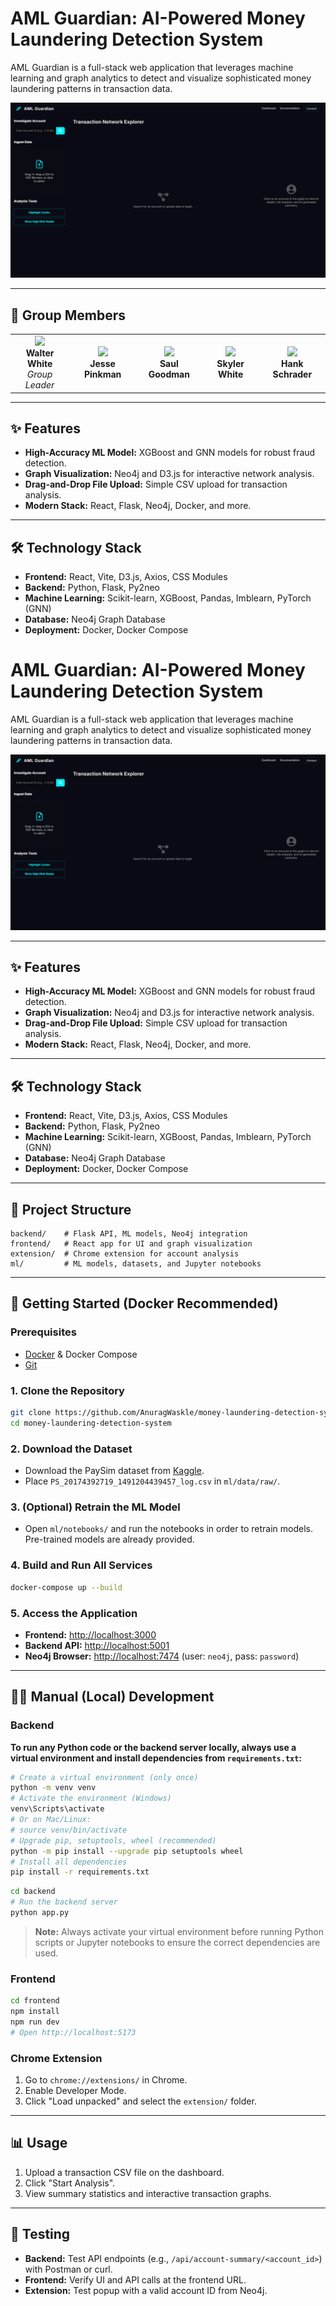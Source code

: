 # AML Guardian: AI-Powered Money Laundering Detection System

AML Guardian is a full-stack web application that leverages machine learning and graph analytics to detect and visualize sophisticated money laundering patterns in transaction data.

![AML Guardian Dashboard Screenshot](docs/AML_Guardian.png)

---

## 👥 Group Members

<table>
	<tr>
		<td align="center"><img src="https://placehold.co/100x100/0a0a14/00f2ff?text=W.W" width="80" /><br/><b>Walter White</b><br/><i>Group Leader</i></td>
		<td align="center"><img src="https://placehold.co/100x100/0a0a14/00f2ff?text=J.P" width="80" /><br/><b>Jesse Pinkman</b></td>
		<td align="center"><img src="https://placehold.co/100x100/0a0a14/00f2ff?text=S.G" width="80" /><br/><b>Saul Goodman</b></td>
		<td align="center"><img src="https://placehold.co/100x100/0a0a14/00f2ff?text=S.W" width="80" /><br/><b>Skyler White</b></td>
		<td align="center"><img src="https://placehold.co/100x100/0a0a14/00f2ff?text=H.S" width="80" /><br/><b>Hank Schrader</b></td>
	</tr>
</table>

---

## ✨ Features

- **High-Accuracy ML Model:** XGBoost and GNN models for robust fraud detection.
- **Graph Visualization:** Neo4j and D3.js for interactive network analysis.
- **Drag-and-Drop File Upload:** Simple CSV upload for transaction analysis.
- **Modern Stack:** React, Flask, Neo4j, Docker, and more.

---

## 🛠️ Technology Stack

- **Frontend:** React, Vite, D3.js, Axios, CSS Modules
- **Backend:** Python, Flask, Py2neo
- **Machine Learning:** Scikit-learn, XGBoost, Pandas, Imblearn, PyTorch (GNN)
- **Database:** Neo4j Graph Database
- **Deployment:** Docker, Docker Compose

# AML Guardian: AI-Powered Money Laundering Detection System

AML Guardian is a full-stack web application that leverages machine learning and graph analytics to detect and visualize sophisticated money laundering patterns in transaction data.

![AML Guardian Dashboard Screenshot](docs/AML_Guardian.png)

---

## ✨ Features

- **High-Accuracy ML Model:** XGBoost and GNN models for robust fraud detection.
- **Graph Visualization:** Neo4j and D3.js for interactive network analysis.
- **Drag-and-Drop File Upload:** Simple CSV upload for transaction analysis.
- **Modern Stack:** React, Flask, Neo4j, Docker, and more.

---

## 🛠️ Technology Stack

- **Frontend:** React, Vite, D3.js, Axios, CSS Modules
- **Backend:** Python, Flask, Py2neo
- **Machine Learning:** Scikit-learn, XGBoost, Pandas, Imblearn, PyTorch (GNN)
- **Database:** Neo4j Graph Database
- **Deployment:** Docker, Docker Compose

---

## 📁 Project Structure

```text
backend/    # Flask API, ML models, Neo4j integration
frontend/   # React app for UI and graph visualization
extension/  # Chrome extension for account analysis
ml/         # ML models, datasets, and Jupyter notebooks
```

---

## 🚀 Getting Started (Docker Recommended)

### Prerequisites

- [Docker](https://www.docker.com/get-started) & Docker Compose
- [Git](https://git-scm.com/)

### 1. Clone the Repository

```bash
git clone https://github.com/AnuragWaskle/money-laundering-detection-system.git
cd money-laundering-detection-system
```

### 2. Download the Dataset

- Download the PaySim dataset from [Kaggle](https://www.kaggle.com/datasets/ealaxi/paysim1).
- Place `PS_20174392719_1491204439457_log.csv` in `ml/data/raw/`.

### 3. (Optional) Retrain the ML Model

- Open `ml/notebooks/` and run the notebooks in order to retrain models. Pre-trained models are already provided.

### 4. Build and Run All Services

```bash
docker-compose up --build
```

### 5. Access the Application

- **Frontend:** [http://localhost:3000](http://localhost:3000)
- **Backend API:** [http://localhost:5001](http://localhost:5001)
- **Neo4j Browser:** [http://localhost:7474](http://localhost:7474) (user: `neo4j`, pass: `password`)

---

## 🧑‍💻 Manual (Local) Development

### Backend

**To run any Python code or the backend server locally, always use a virtual environment and install dependencies from `requirements.txt`:**

```bash
# Create a virtual environment (only once)
python -m venv venv
# Activate the environment (Windows)
venv\Scripts\activate
# Or on Mac/Linux:
# source venv/bin/activate
# Upgrade pip, setuptools, wheel (recommended)
python -m pip install --upgrade pip setuptools wheel
# Install all dependencies
pip install -r requirements.txt
```

```bash
cd backend
# Run the backend server
python app.py
```

> **Note:** Always activate your virtual environment before running Python scripts or Jupyter notebooks to ensure the correct dependencies are used.

### Frontend

```bash
cd frontend
npm install
npm run dev
# Open http://localhost:5173
```

### Chrome Extension

1. Go to `chrome://extensions/` in Chrome.
2. Enable Developer Mode.
3. Click "Load unpacked" and select the `extension/` folder.

---

## 📊 Usage

1. Upload a transaction CSV file on the dashboard.
2. Click "Start Analysis".
3. View summary statistics and interactive transaction graphs.

---

## 🧪 Testing

- **Backend:** Test API endpoints (e.g., `/api/account-summary/<account_id>`) with Postman or curl.
- **Frontend:** Verify UI and API calls at the frontend URL.
- **Extension:** Test popup with a valid account ID from Neo4j.

<!-- ---

## 📝 Notes

- Ensure Neo4j credentials are set in `backend/.env` if you override defaults.
- For large datasets, consider using Git LFS. -->